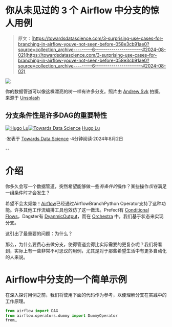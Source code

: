 # 你从未见过的 3 个 Airflow 中分支的惊人用例

> 原文：[https://towardsdatascience.com/3-surprising-use-cases-for-branching-in-airflow-youve-not-seen-before-058e3cb91ae0?source=collection_archive---------6-----------------------#2024-08-02](https://towardsdatascience.com/3-surprising-use-cases-for-branching-in-airflow-youve-not-seen-before-058e3cb91ae0?source=collection_archive---------6-----------------------#2024-08-02)

![](../Images/f17032b8b193f43d59f3be5c1671b4c2.png)

你的数据管道可以像这棵漂亮的树一样有许多分支。照片由 [Andrew Svk](https://unsplash.com/@andrew_svk?utm_content=creditCopyText&utm_medium=referral&utm_source=unsplash) 拍摄，来源于 [Unsplash](https://unsplash.com/photos/a-very-tall-tree-on-top-of-a-rocky-hill-MCYR8cJYQRM?utm_content=creditCopyText&utm_medium=referral&utm_source=unsplash)

## 分支条件性是许多DAG的重要特性

[](https://medium.com/@hugolu87?source=post_page---byline--058e3cb91ae0--------------------------------)[![Hugo Lu](../Images/045de11463bb16ea70a816ba89118a9e.png)](https://medium.com/@hugolu87?source=post_page---byline--058e3cb91ae0--------------------------------)[](https://towardsdatascience.com/?source=post_page---byline--058e3cb91ae0--------------------------------)[![Towards Data Science](../Images/a6ff2676ffcc0c7aad8aaf1d79379785.png)](https://towardsdatascience.com/?source=post_page---byline--058e3cb91ae0--------------------------------) [Hugo Lu](https://medium.com/@hugolu87?source=post_page---byline--058e3cb91ae0--------------------------------)

·发表于 [Towards Data Science](https://towardsdatascience.com/?source=post_page---byline--058e3cb91ae0--------------------------------) ·4分钟阅读·2024年8月2日

--

# 介绍

你多久会写一个数据管道，突然希望能够做一些*有条件的*操作？某些操作*仅在*满足一组条件时才会发生？

希望不会太频繁！[Airflow](https://www.getorchestra.io/blog/airflow-added-as-connecto)已经通过AirflowBranchPython Operator支持了这种功能。许多其他工作流编排工具也效仿了这一做法。Prefect有 [Conditional Flows](https://discourse.prefect.io/t/how-can-i-build-conditional-logic-within-a-flow/61)，Dagster有 [DyanmicOutput](https://discuss.dagster.io/t/16757774/i-have-a-graph-with-conditional-branching-the-conditional-br)，而在 [Orchestra](https://getorchestra.io) 中，我们基于状态来实现分支。

这引出了最重要的问题：为什么？

那么，为什么要费心去做分支，使得管道变得比实际需要的更复杂呢？我们将看到，实际上有一些非常不可思议的用例，尤其是对于那些希望生活中有更多自动化的人来说。

# Airflow中分支的一个简单示例

在深入探讨用例之前，我们将使用下面的代码作为参考，以便理解分支在实践中的工作原理。

```py
from airflow import DAG
from airflow.operators.dummy import DummyOperator
from…
```
